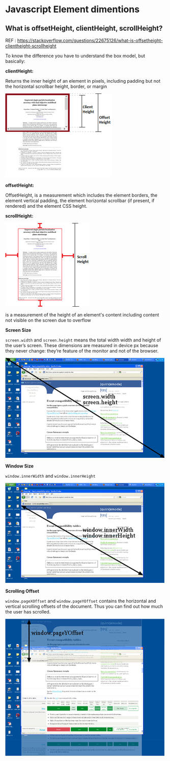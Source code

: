 # Javascript Element dimentions

## What is offsetHeight, clientHeight, scrollHeight?

REF : https://stackoverflow.com/questions/22675126/what-is-offsetheight-clientheight-scrollheight

To know the difference you have to understand the box model, but basically:

**clientHeight:**

Returns the inner height of an element in pixels, including padding but not the horizontal scrollbar height, border, or margin

![image info](../flashcards/client-and-offset-height.png)

**offsetHeight:**

OffsetHeight, is a measurement which includes the element borders, the element vertical padding, the element horizontal scrollbar (if present, if rendered) and the element CSS height.

**scrollHeight:**

![image info](../flashcards/scroll-height.png)

is a measurement of the height of an element's content including content not visible on the screen due to overflow

**Screen Size**

`screen.width` and `screen.height` means the total width width and height of the user’s screen. These dimensions are measured in device px because they never change: they’re feature of the monitor and not of the browser.

![image info](../flashcards/screen-width-height.jpg)

**Window Size**

`window.innerWidth` and `window.innerHeight`

![image info](../flashcards/window-innerHeight-width.jpg)

**Scrolling Offset**

`window.pageXOffset` and `window.pageYOffset` contains the horizontal and vertical scrolling offsets of the document. Thus you can find out how much the user has scrolled.

![image info](../flashcards/window-pageYOffset.jpg)
